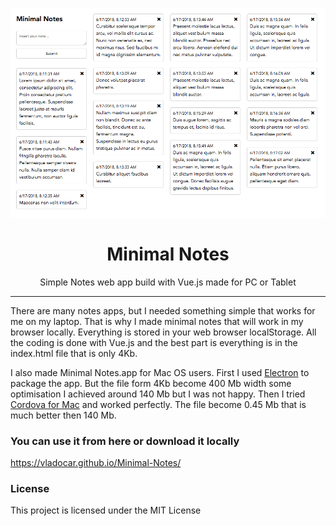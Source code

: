 <p align="center"><img src="screenshot.png" /></p>

<h1 align="center">Minimal Notes</h1>

<p align="center"> Simple Notes web app build with Vue.js made for PC or Tablet </p>

<hr/>

<p> There are many notes apps, but I needed something simple that works for me on my laptop. That is why I made minimal notes that will work in my browser locally. Everything is stored in your web browser localStorage. All the coding is done with Vue.js and the best part is everything is in the index.html file that is only 4Kb. </p>

<p>I also made Minimal Notes.app for Mac OS users. First I used <a href="https://electronjs.org">Electron</a> to package the app. But the file form 4Kb become 400 Mb width some optimisation I achieved around 140 Mb but I was not happy. Then I tried <a href="https://cordova.apache.org/docs/en/latest/guide/platforms/osx/">Cordova for Mac</a> and worked perfectly. The file become 0.45 Mb that is much better then 140 Mb.</p>

<h3>You can use it from here or download it locally</h3>

<a href="https://vladocar.github.io/Minimal-Notes/">https://vladocar.github.io/Minimal-Notes/</a>


<h3>License</h3>

This project is licensed under the MIT License
